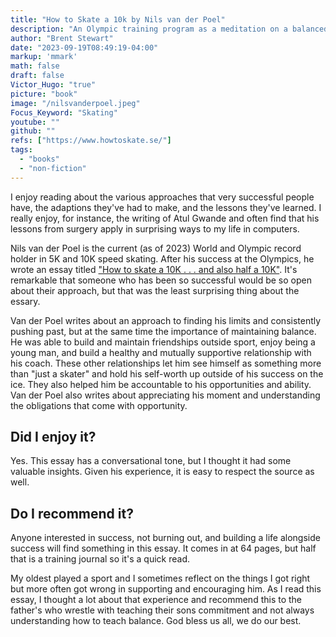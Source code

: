```yaml
---
title: "How to Skate a 10k by Nils van der Poel"
description: "An Olympic training program as a meditation on a balanced successful life"
author: "Brent Stewart"
date: "2023-09-19T08:49:19-04:00"
markup: 'mmark'
math: false
draft: false
Victor_Hugo: "true"
picture: "book"
image: "/nilsvanderpoel.jpeg"
Focus_Keyword: "Skating"
youtube: ""
github: ""
refs: ["https://www.howtoskate.se/"]
tags:
  - "books"
  - "non-fiction"
---
```


I enjoy reading about the various approaches that very successful people have, the adaptions they've had to make, and the lessons they've learned.  I really enjoy, for instance, the writing of Atul Gwande and often find that his lessons from surgery apply in surprising ways to my life in computers.

Nils van der Poel is the current (as of 2023) World and Olympic record holder in 5K and 10K speed skating.  After his success at the Olympics, he wrote an essay titled ["How to skate a 10K . . . and also half a 10K"](https://www.howtoskate.se/).  It's remarkable that someone who has been so successful would be so open about their approach, but that was the least surprising thing about the essary.

Van der Poel writes about an approach to finding his limits and consistently pushing past, but at the same time the importance of maintaining balance.  He was able to build and maintain friendships outside sport, enjoy being a young man, and build a healthy and mutually supportive relationship with his coach.  These other relationships let him see himself as something more than "just a skater" and hold his self-worth up outside of his success on the ice.  They also helped him be accountable to his opportunities and ability.  Van der Poel also writes about appreciating his moment and understanding the obligations that come with opportunity.

## Did I enjoy it?
Yes.  This essay has a conversational tone, but I thought it had some valuable insights.  Given his experience, it is easy to respect the source as well.

## Do I recommend it?
Anyone interested in success, not burning out, and building a life alongside success will find something in this essay.  It comes in at 64 pages, but half that is a training journal so it's a quick read.

My oldest played a sport and I sometimes reflect on the things I got right but more often got wrong in supporting and encouraging him.  As I read this essay, I thought a lot about that experience and recommend this to the father's who wrestle with teaching their sons commitment and not always understanding how to teach balance.  God bless us all, we do our best.